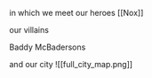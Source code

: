 in which we meet our heroes
[[Nox]]

our villains

Baddy McBadersons

and our city
![[full_city_map.png]]
